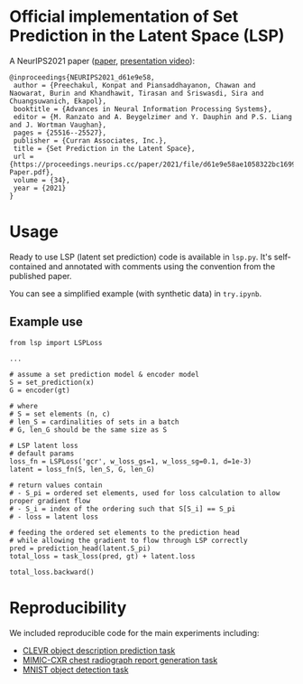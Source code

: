 # Official implementation of Set Prediction in the Latent Space (LSP)

A NeurIPS2021 paper ([paper](https://openreview.net/forum?id=1ANcwXQuijU), [presentation video](https://slideslive.com/38969041)):

```
@inproceedings{NEURIPS2021_d61e9e58,
 author = {Preechakul, Konpat and Piansaddhayanon, Chawan and Naowarat, Burin and Khandhawit, Tirasan and Sriswasdi, Sira and Chuangsuwanich, Ekapol},
 booktitle = {Advances in Neural Information Processing Systems},
 editor = {M. Ranzato and A. Beygelzimer and Y. Dauphin and P.S. Liang and J. Wortman Vaughan},
 pages = {25516--25527},
 publisher = {Curran Associates, Inc.},
 title = {Set Prediction in the Latent Space},
 url = {https://proceedings.neurips.cc/paper/2021/file/d61e9e58ae1058322bc169943b39f1d8-Paper.pdf},
 volume = {34},
 year = {2021}
}
```

# Usage

Ready to use LSP (latent set prediction) code is available in `lsp.py`.
It's self-contained and annotated with comments using the convention from the published paper.

You can see a simplified example (with synthetic data) in `try.ipynb`.

## Example use

```
from lsp import LSPLoss

...

# assume a set prediction model & encoder model
S = set_prediction(x)
G = encoder(gt)

# where
# S = set elements (n, c)
# len_S = cardinalities of sets in a batch
# G, len_G should be the same size as S

# LSP latent loss
# default params
loss_fn = LSPLoss('gcr', w_loss_gs=1, w_loss_sg=0.1, d=1e-3)
latent = loss_fn(S, len_S, G, len_G)

# return values contain
# - S_pi = ordered set elements, used for loss calculation to allow proper gradient flow
# - S_i = index of the ordering such that S[S_i] == S_pi
# - loss = latent loss

# feeding the ordered set elements to the prediction head
# while allowing the gradient to flow through LSP correctly
pred = prediction_head(latent.S_pi)
total_loss = task_loss(pred, gt) + latent.loss

total_loss.backward()
```

# Reproducibility

We included reproducible code for the main experiments including:

- [CLEVR object description prediction task](image_captioning)
- [MIMIC-CXR chest radiograph report generation task](image_captioning)
- [MNIST object detection task](object_detection)